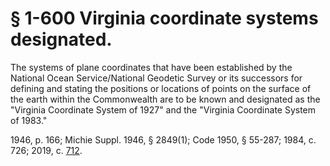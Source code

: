 # § 1-600 Virginia coordinate systems designated.

<p>The systems of plane coordinates that have been established by the National Ocean Service/National Geodetic Survey or its successors for defining and stating the positions or locations of points on the surface of the earth within the Commonwealth are to be known and designated as the "Virginia Coordinate System of 1927" and the "Virginia Coordinate System of 1983."</p><p>1946, p. 166; Michie Suppl. 1946, § 2849(1); Code 1950, § 55-287; 1984, c. 726; 2019, c. <a href='http://lis.virginia.gov/cgi-bin/legp604.exe?191+ful+CHAP0712'>712</a>.</p>